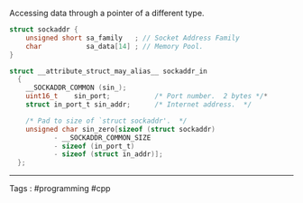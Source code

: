 Accessing data through a pointer of a different type. 

```c
struct sockaddr {
	unsigned short sa_family   ; // Socket Address Family 
	char           sa_data[14] ; // Memory Pool.
}

struct __attribute_struct_may_alias__ sockaddr_in
  {
    __SOCKADDR_COMMON (sin_);
    uint16_t    sin_port;			/* Port number.  2 bytes */*
    struct in_port_t sin_addr;		/* Internet address.  */

    /* Pad to size of `struct sockaddr'.  */
    unsigned char sin_zero[sizeof (struct sockaddr)
		   - __SOCKADDR_COMMON_SIZE
		   - sizeof (in_port_t)
		   - sizeof (struct in_addr)];
  };

```
___
Tags : #programming #cpp 